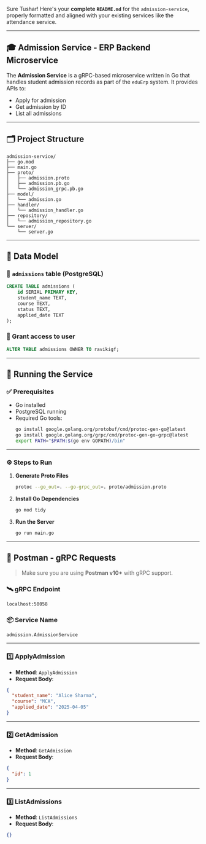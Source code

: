 Sure Tushar! Here's your **complete `README.md`** for the `admission-service`, properly formatted and aligned with your existing services like the attendance service.

---

## 🎓 Admission Service - ERP Backend Microservice

The **Admission Service** is a gRPC-based microservice written in Go that handles student admission records as part of the `eduErp` system. It provides APIs to:

- Apply for admission
- Get admission by ID
- List all admissions

---

## 🗂️ Project Structure

```
admission-service/
├── go.mod
├── main.go
├── proto/
│   ├── admission.proto
│   ├── admission.pb.go
│   └── admission_grpc.pb.go
├── model/
│   └── admission.go
├── handler/
│   └── admission_handler.go
├── repository/
│   └── admission_repository.go
└── server/
    └── server.go
```

---

## 🧠 Data Model

### 📄 `admissions` table (PostgreSQL)

```sql
CREATE TABLE admissions (
    id SERIAL PRIMARY KEY,
    student_name TEXT,
    course TEXT,
    status TEXT,
    applied_date TEXT
);
```

### 🔐 Grant access to user

```sql
ALTER TABLE admissions OWNER TO ravikigf;
```

---

## 🚀 Running the Service

### ✅ Prerequisites

- Go installed
- PostgreSQL running
- Required Go tools:
  ```bash
  go install google.golang.org/protobuf/cmd/protoc-gen-go@latest
  go install google.golang.org/grpc/cmd/protoc-gen-go-grpc@latest
  export PATH="$PATH:$(go env GOPATH)/bin"
  ```

---

### ⚙️ Steps to Run

1. **Generate Proto Files**
   ```bash
   protoc --go_out=. --go-grpc_out=. proto/admission.proto
   ```

2. **Install Go Dependencies**
   ```bash
   go mod tidy
   ```

3. **Run the Server**
   ```bash
   go run main.go
   ```

---

## 🧪 Postman - gRPC Requests

> Make sure you are using **Postman v10+** with gRPC support.

### 🛰️ gRPC Endpoint
```
localhost:50058
```

### 📦 Service Name
```
admission.AdmissionService
```

---

### 1️⃣ ApplyAdmission

- **Method**: `ApplyAdmission`
- **Request Body**:
```json
{
  "student_name": "Alice Sharma",
  "course": "MCA",
  "applied_date": "2025-04-05"
}
```

---

### 2️⃣ GetAdmission

- **Method**: `GetAdmission`
- **Request Body**:
```json
{
  "id": 1
}
```

---

### 3️⃣ ListAdmissions

- **Method**: `ListAdmissions`
- **Request Body**:
```json
{}
```

